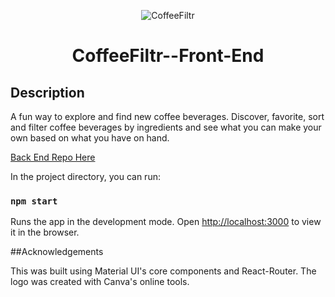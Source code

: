 <div align="center">

![CoffeeFiltr](https://i.imgur.com/d2hK8tgb.png)

# CoffeeFiltr--Front-End


</div>

## Description

A fun way to explore and find new coffee beverages. Discover, favorite, sort and filter coffee beverages by ingredients and see what you can make your own based on what you have on hand.

[Back End Repo Here](https://github.com/GrantCloyd/CoffeeFiltr-Backend)


In the project directory, you can run:

### `npm start`

Runs the app in the development mode.
Open [http://localhost:3000](http://localhost:3000) to view it in the browser.

##Acknowledgements 

This was built using Material UI's core components and React-Router. The logo was created with Canva's online tools. 

